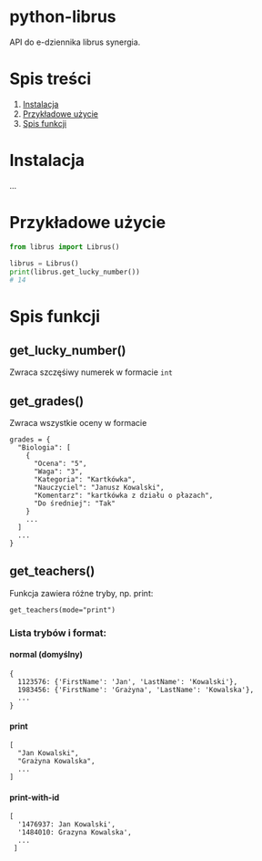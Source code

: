 # python-librus
API do e-dziennika librus synergia.
# Spis treści
1. [Instalacja](#instalacja)
2. [Przykładowe użycie](#przykładowe-użycie)
3. [Spis funkcji](#spis-funkcji)
# Instalacja
...
# Przykładowe użycie
```python
from librus import Librus()

librus = Librus()
print(librus.get_lucky_number())
# 14
```
# Spis funkcji
## get_lucky_number()
Zwraca szczęśiwy numerek w formacie `int`
## get_grades()
Zwraca wszystkie oceny w formacie
```
grades = {
  "Biologia": [
    {
      "Ocena": "5",
      "Waga": "3",
      "Kategoria": "Kartkówka",
      "Nauczyciel": "Janusz Kowalski",
      "Komentarz": "kartkówka z działu o płazach",
      "Do średniej": "Tak"
    }
    ...
  ]
  ...
}
```
## get_teachers()
Funkcja zawiera różne tryby, np. print:
```
get_teachers(mode="print")
```
### Lista trybów i format:
#### normal (domyślny)
```
{
  1123576: {'FirstName': 'Jan', 'LastName': 'Kowalski'},
  1983456: {'FirstName': 'Grażyna', 'LastName': 'Kowalska'},
  ...
}
```
#### print
```
[
  "Jan Kowalski",
  "Grażyna Kowalska",
  ...
]
```
#### print-with-id
```
[
  '1476937: Jan Kowalski',
  '1484010: Grazyna Kowalska',
  ...
 ]
